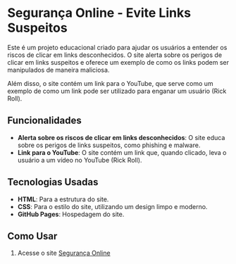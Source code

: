 # Segurança Online - Evite Links Suspeitos

Este é um projeto educacional criado para ajudar os usuários a entender os riscos de clicar em links desconhecidos. O site alerta sobre os perigos de clicar em links suspeitos e oferece um exemplo de como os links podem ser manipulados de maneira maliciosa.

Além disso, o site contém um link para o YouTube, que serve como um exemplo de como um link pode ser utilizado para enganar um usuário (Rick Roll).

## Funcionalidades

- **Alerta sobre os riscos de clicar em links desconhecidos**: O site educa sobre os perigos de links suspeitos, como phishing e malware.
- **Link para o YouTube**: O site contém um link que, quando clicado, leva o usuário a um vídeo no YouTube (Rick Roll).

## Tecnologias Usadas

- **HTML**: Para a estrutura do site.
- **CSS**: Para o estilo do site, utilizando um design limpo e moderno.
- **GitHub Pages**: Hospedagem do site.

## Como Usar

1. Acesse o site [Segurança Online](https://patrickgimenes.github.io/seguranca-online/)
